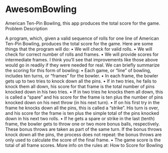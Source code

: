# AwesomBowling
American Ten-Pin Bowling, this app produces the total score for the game.
Problem Description

A program, which, given a valid sequence of rolls for one line of American Ten-Pin Bowling, produces the total score for the game. Here are some things that the program will do:
•	We will check for valid rolls.
•	We will check for correct number of rolls and frames.
•	We will provide scores for intermediate frames.
 I think you’ll see that improvements like those above would go in readily if they were needed for real.
We can briefly summarize the scoring for this form of bowling:
•	Each game, or “line” of bowling, includes ten turns, or “frames” for the bowler.
•	In each frame, the bowler gets up to two tries to knock down all the pins.
•	If in two tries, he fails to knock them all down, his score for that frame is the total number of pins knocked down in his two tries.
•	If in two tries he knocks them all down, this is called a “spare” and his score for the frame is ten plus the number of pins knocked down on his next throw (in his next turn).
•	If on his first try in the frame he knocks down all the pins, this is called a “strike”. His turn is over, and his score for the frame is ten plus the simple total of the pins knocked down in his next two rolls.
•	If he gets a spare or strike in the last (tenth) frame, the bowler gets to throw one or two more bonus balls, respectively. These bonus throws are taken as part of the same turn. If the bonus throws knock down all the pins, the process does not repeat: the bonus throws are only used to calculate the score of the final frame.
•	The game score is the total of all frame scores.
More info on the rules at: How to Score for Bowling
